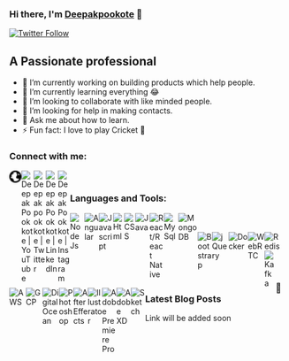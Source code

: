 <!--
**deepakpookkote/deepakpookkote** is a ✨ _special_ ✨ repository because its `README.md` (this file) appears on your GitHub profile.-->

### Hi there, I'm [Deepakpookote][website] 👋



[![Twitter Follow](https://img.shields.io/twitter/follow/Deepakpookkote?color=1DA1F2&logo=twitter&style=for-the-badge)](https://twitter.com/intent/follow?original_referer=https://github.com/deepakpookkote&screen_name=Deepakpookkote)

## A Passionate professional

- 🔭 I’m currently working on building products which help people.
- 🌱 I’m currently learning everything 😂 
- 👯 I’m looking to collaborate with like minded people.
- 🤔 I’m looking for help in making contacts.
- 💬 Ask me about how to learn.
- ⚡ Fun fact: I love to play Cricket 🏏

### Connect with me:

[<img align="left" alt="deepakpookkote.surge.sh" width="22px" src="https://raw.githubusercontent.com/iconic/open-iconic/master/svg/globe.svg" />][website]
[<img align="left" alt="Deepak Pookkote | YouTube" width="22px" src="https://cdn.jsdelivr.net/npm/simple-icons@v3/icons/youtube.svg" />][youtube]
[<img align="left" alt="Deepak pookkote | Twitter" width="22px" src="https://cdn.jsdelivr.net/npm/simple-icons@v3/icons/twitter.svg" />][twitter]
[<img align="left" alt="Deepak Pookkote | LinkedIn" width="22px" src="https://cdn.jsdelivr.net/npm/simple-icons@v3/icons/linkedin.svg" />][linkedin]
[<img align="left" alt="Deepak Pookkote | Instagram" width="22px" src="https://cdn.jsdelivr.net/npm/simple-icons@v3/icons/instagram.svg" />][instagram]

<br />

### Languages and Tools:

<img align="left" alt="Node Js" width="26px" src="https://deepakpookkote.github.io/Deepak_Pookkote/img/brands/nodejs.svg" />
<img align="left" alt="Angular" width="26px" src="https://deepakpookkote.github.io/Deepak_Pookkote/img/brands/angular.svg" />
<img align="left" alt="Javascript" width="26px" src="https://deepakpookkote.github.io/Deepak_Pookkote/img/brands/javascript.svg" />
<img align="left" alt="Html" width="20px" src="https://deepakpookkote.github.io/Deepak_Pookkote/img/brands/html.svg" />
<img align="left" alt="CSS" width="20px" src="https://deepakpookkote.github.io/Deepak_Pookkote/img/brands/css.svg" />
<img align="left" alt="Java" width="26px" src="https://deepakpookkote.github.io/Deepak_Pookkote/img/brands/java.svg" />
<img align="left" alt="React/React Native" width="26px" src="https://deepakpookkote.github.io/Deepak_Pookkote/img/brands/react-native.svg" />
<img align="left" alt="MySql" width="26px" src="https://deepakpookkote.github.io/Deepak_Pookkote/img/brands/mysql.svg" />
<img align="left" alt="Mongo DB" width="35px" src="https://deepakpookkote.github.io/Deepak_Pookkote/img/brands/mongodb.svg" />

<br />
<br />

<img align="left" alt="Bootstrap" width="26px" src="https://deepakpookkote.github.io/Deepak_Pookkote/img/brands/bootstrap.svg" />
<img align="left" alt="jQuery" width="30px" src="https://deepakpookkote.github.io/Deepak_Pookkote/img/brands/jquery.svg" />
<img align="left" alt="Docker" width="35px" src="https://deepakpookkote.github.io/Deepak_Pookkote/img/brands/docker.svg" />
<img align="left" alt="WebRTC" width="30px" src="https://deepakpookkote.github.io/Deepak_Pookkote/img/brands/webrtc.svg" />
<img align="left" alt="Redis" width="30px" src="https://deepakpookkote.github.io/Deepak_Pookkote/img/brands/redis.svg" />
<img align="left" alt="Kafka" width="20px" src="https://deepakpookkote.github.io/Deepak_Pookkote/img/brands/kafka.svg" />
<img align="left" alt="AWS" width="30px" src="https://deepakpookkote.github.io/Deepak_Pookkote/img/brands/aws.svg" />
<img align="left" alt="GCP" width="30px" src="https://deepakpookkote.github.io/Deepak_Pookkote/img/brands/google-cloud.svg" />
<img align="left" alt="Digital Ocean" width="30px" src="https://deepakpookkote.github.io/Deepak_Pookkote/img/brands/digitalocean.svg" />
<br />
<br />

<img align="left" alt="Photoshop" width="26px" src="https://deepakpookkote.github.io/Deepak_Pookkote/img/brands/photoshop.svg" />
<img align="left" alt="After Effects" width="26px" src="https://deepakpookkote.github.io/Deepak_Pookkote/img/brands/after-effects.svg" />
<img align="left" alt="Illustrator" width="26px" src="https://deepakpookkote.github.io/Deepak_Pookkote/img/brands/illustrator.svg" />
<img align="left" alt="Adobe Premiere Pro" width="26px" src="https://deepakpookkote.github.io/Deepak_Pookkote/img/brands/premiere.svg" />
<img align="left" alt="Adobe XD" width="26px" src="https://deepakpookkote.github.io/Deepak_Pookkote/img/brands/xd.svg" />
<img align="left" alt="Sketch" width="26px" src="https://deepakpookkote.github.io/Deepak_Pookkote/img/brands/sketch.svg" />
<br /> <br/>

### 📕 Latest Blog Posts
Link will be added soon

[website]: https://deepakpookkote.surge.sh
[twitter]: https://twitter.com/Deepakpookkote
[youtube]: https://youtube.com/DeepakPookkote
[instagram]: https://instagram.com/deepakpookkote
[linkedin]: https://linkedin.com/in/deepakpookkote
